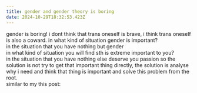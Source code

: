 ```yaml
---
title: gender and gender theory is boring 
date: 2024-10-29T18:32:53.423Z
---
```


gender is boring!
i dont think that trans oneself is brave, i think trans oneself is also a coward.
in what kind of situation gender is important?  
in the situation that you have nothing but gender  
in what kind of situation you will find sth is extreme important to you?  
in the situation that you have nothing else deserve you passion
so the solution is not try to get that important thing directly, the solution is analyse why i need and think that thing is important and solve this problem from the root.  
similar to my this post: 